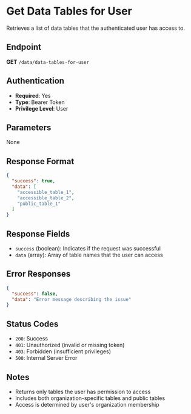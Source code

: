 # Get Data Tables for User

Retrieves a list of data tables that the authenticated user has access to.

## Endpoint
**GET** `/data/data-tables-for-user`

## Authentication
- **Required**: Yes
- **Type**: Bearer Token
- **Privilege Level**: User

## Parameters
None

## Response Format
```json
{
  "success": true,
  "data": [
    "accessible_table_1",
    "accessible_table_2",
    "public_table_1"
  ]
}
```

## Response Fields

- ```success``` (boolean): Indicates if the request was successful
- ```data``` (array): Array of table names that the user can access

## Error Responses
```json
{
  "success": false,
  "data": "Error message describing the issue"
}
```

## Status Codes

- ```200```: Success
- ```401```: Unauthorized (invalid or missing token)
- ```403```: Forbidden (insufficient privileges)
- ```500```: Internal Server Error

## Notes

- Returns only tables the user has permission to access
- Includes both organization-specific tables and public tables
- Access is determined by user's organization membership